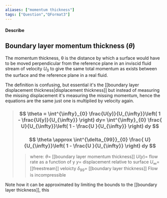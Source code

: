 ```yaml
---
aliases: ["momentum thickness"]
tags: ["Question","QFormat3"]
---
```


#### Describe
## Boundary layer momentum thickness ($\theta$)
The momentum thickness, θ  is the distance by which a surface would have to be moved perpendicular from the reference plane in an inviscid fluid stream of velocity $U_{0}$ to give the same total momentum as exists between the surface and the reference plane in a real fluid.

The definition is confusing, but essential it's the [[boundary layer displacement thickness|displacement thickness]] but instead of measuring the missing displacement it's measuring the missing momentum, hence the equations are the same just one is multiplied by velocity again.

> ### $$ \theta = \int^{\infty}_{0} \frac{U(y)}{U_{\infty}}\left( 1 - \frac{U(y)}{U_{\infty}} \right) dy= \int^{\infty}_{0} \frac{ U}{U_{\infty}}\left( 1 - \frac{U }{U_{\infty}} \right) dy $$ 
> ### $$ \theta \approx \int^{\delta_{99}}_{0} \frac{ U}{U_{\infty}}\left( 1 - \frac{U }{U_{\infty}} \right) dy $$ 
>> where:
>> $\theta=$ [[boundary layer momentum thickness]]
>> $U(y)=$ flow rate as a function of y
>> $y=$ displacement relative to surface
>> $U_{\infty}=$ [[freestream]] veloicty
>> $\delta_{99}=$ [[boundary layer thickness]]
>> Flow is incompressible

Note how it can be approximated by limiting the bounds to the [[boundary layer thickness]], this 